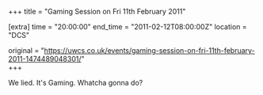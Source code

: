 +++
title = "Gaming Session on Fri 11th February 2011"

[extra]
time = "20:00:00"
end_time = "2011-02-12T08:00:00Z"
location = "DCS"

original = "https://uwcs.co.uk/events/gaming-session-on-fri-11th-february-2011-1474489048301/"    
+++

We lied. It's Gaming. Whatcha gonna do?

